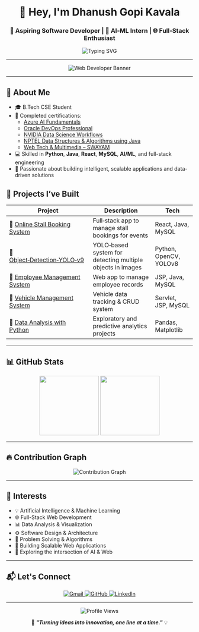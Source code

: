 <h1 align="center">👋 Hey, I'm Dhanush Gopi Kavala</h1>
<h3 align="center">🚀 Aspiring Software Developer | 🤖 AI‑ML Intern | 🌐 Full‑Stack Enthusiast</h3>

<p align="center">
  <img src="https://readme-typing-svg.herokuapp.com?font=Fira+Code&duration=2000&pause=1000&center=true&vCenter=true&color=4A90E2&width=600&lines=Turning+Ideas+Into+Intelligent+Applications;AI+%7C+ML+%7C+Web+%7C+Data+Driven+Projects;Always+Learning+%F0%9F%92%BB+Always+Building" alt="Typing SVG" />
</p>

---

<!-- Web Dev Banner before About Me -->
<p align="center">
  <img src="https://capsule-render.vercel.app/api?type=waving&color=0f62fe&height=220&section=header&text=Crafting%20Digital%20Experiences%20with%20Code&fontSize=40&fontColor=ffffff&animation=fadeIn" alt="Web Developer Banner"/>
</p>

---

## 🧠 About Me

- 🎓 B.Tech CSE Student
- 🤖 Completed certifications:
  - [Azure AI Fundamentals](https://github.com/dhanushgopi2456/My_Certifications/blob/main/Azure%20Ai%20fundamentals%20%20Global%20Certificate%20by%20Microsoft.pdf)
  - [Oracle DevOps Professional](https://github.com/dhanushgopi2456/My_Certifications/blob/main/Oracle_Devops_Certificate.pdf)
  - [NVIDIA Data Science Workflows](https://github.com/dhanushgopi2456/My_Certifications/blob/main/NVDIA_Data_Science_Certificate.pdf)
  - [NPTEL Data Structures & Algorithms using Java](https://github.com/dhanushgopi2456/My_Certifications/blob/main/Data%20Structure%20and%20Algorithms%20using%20Java%20.pdf)
  - [Web Tech & Multimedia – SWAYAM](https://github.com/dhanushgopi2456/My_Certifications/blob/main/Web%20based%20technologies%20and%20Multimedia%20applications%20Certificate%20by%20Swayam%20IGNOU.pdf)
- 💻 Skilled in **Python**, **Java**, **React**, **MySQL**, **AI/ML**, and full-stack engineering
- 🔭 Passionate about building intelligent, scalable applications and data-driven solutions


## 🧠 Projects I’ve Built

| Project | Description | Tech |
|--------|-------------|------|
| 🔗 [Online Stall Booking System](https://github.com/dhanushgopi2456/Online_Stall_Booking) | Full‑stack app to manage stall bookings for events | React, Java, MySQL |
| 🔗 [Object‑Detection‑YOLO‑v9](https://github.com/dhanushgopi2456/Object-Detection-YOLO-v9) | YOLO‑based system for detecting multiple objects in images | Python, OpenCV, YOLOv8 |
| 🔗 [Employee Management System](https://github.com/dhanushgopi2456/Employee-Management) | Web app to manage employee records | JSP, Java, MySQL |
| 🔗 [Vehicle Management System](https://github.com/dhanushgopi2456/Vehicle_management) | Vehicle data tracking & CRUD system | Servlet, JSP, MySQL |
| 🔗 [Data Analysis with Python](https://github.com/dhanushgopi2456/Data_Analysis_using_python) | Exploratory and predictive analytics projects | Pandas, Matplotlib |

---

## 📊 GitHub Stats

<p align="center">
  <img src="https://github-readme-stats.vercel.app/api?username=dhanushgopi2456&show_icons=true&theme=radical" height="160" />
  <img src="https://github-readme-stats.vercel.app/api/top-langs/?username=dhanushgopi2456&layout=compact&theme=radical" height="160" />
</p>


---

## 🔥 Contribution Graph

<p align="center">
  <img src="https://github-readme-activity-graph.vercel.app/graph?username=dhanushgopi2456&theme=react-dark" alt="Contribution Graph" />
</p>

---
## 🎯 Interests

- 💡 Artificial Intelligence & Machine Learning  
- 🌐 Full-Stack Web Development  
- 📊 Data Analysis & Visualization  
- ⚙️ Software Design & Architecture  
- 🧠 Problem Solving & Algorithms  
- 🚀 Building Scalable Web Applications  
- 🤖 Exploring the intersection of AI & Web

---

## 📬 Let's Connect

<p align="center">
  <a href="mailto:gopidhanush615@gmail.com" target="_blank">
    <img src="https://img.shields.io/badge/-gmail-D14836?style=for-the-badge&logo=gmail&logoColor=white" alt="Gmail"/>
  </a>
  <a href="https://github.com/dhanushgopi2456" target="_blank">
    <img src="https://img.shields.io/badge/-GitHub-181717?style=for-the-badge&logo=github&logoColor=white" alt="GitHub"/>
  </a>
  <a href="https://www.linkedin.com/in/dhanush-gopi-kavala-a460a528b/" target="_blank">
    <img src="https://img.shields.io/badge/-LinkedIn-0077B5?style=for-the-badge&logo=linkedin&logoColor=white" alt="LinkedIn"/>
  </a>
</p>

---
<p align="center">
  <img src="https://komarev.com/ghpvc/?username=dhanushgopi2456&label=Profile%20views&color=0e75b6&style=flat" alt="Profile Views" />
</p>

<p align="center">
  🚀 <strong><em>"Turning ideas into innovation, one line at a time."</em></strong> 💡
</p>


